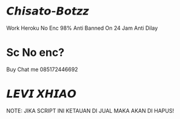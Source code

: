 # 𝘾𝙝𝙞𝙨𝙖𝙩𝙤-𝘽𝙤𝙩𝙯𝙯

Work Heroku
No Enc 98%
Anti Banned
On 24 Jam
Anti Dilay

# Sc No enc?
Buy Chat me 085172446692

# 𝙇𝙀𝙑𝙄 𝙓𝙃𝙄𝘼𝙊

NOTE: JIKA SCRIPT INI KETAUAN DI JUAL MAKA AKAN DI HAPUS!
